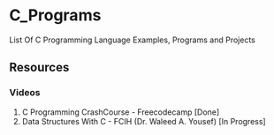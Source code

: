 # C_Programs
List Of C Programming Language Examples, Programs and Projects

## Resources

### Videos

1. C Programming CrashCourse - Freecodecamp [Done]
2. Data Structures With C - FCIH (Dr. Waleed A. Yousef) [In Progress]

